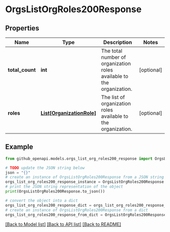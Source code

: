 # OrgsListOrgRoles200Response


## Properties

Name | Type | Description | Notes
------------ | ------------- | ------------- | -------------
**total_count** | **int** | The total number of organization roles available to the organization. | [optional] 
**roles** | [**List[OrganizationRole]**](OrganizationRole.md) | The list of organization roles available to the organization. | [optional] 

## Example

```python
from github_openapi.models.orgs_list_org_roles200_response import OrgsListOrgRoles200Response

# TODO update the JSON string below
json = "{}"
# create an instance of OrgsListOrgRoles200Response from a JSON string
orgs_list_org_roles200_response_instance = OrgsListOrgRoles200Response.from_json(json)
# print the JSON string representation of the object
print(OrgsListOrgRoles200Response.to_json())

# convert the object into a dict
orgs_list_org_roles200_response_dict = orgs_list_org_roles200_response_instance.to_dict()
# create an instance of OrgsListOrgRoles200Response from a dict
orgs_list_org_roles200_response_from_dict = OrgsListOrgRoles200Response.from_dict(orgs_list_org_roles200_response_dict)
```
[[Back to Model list]](../README.md#documentation-for-models) [[Back to API list]](../README.md#documentation-for-api-endpoints) [[Back to README]](../README.md)


